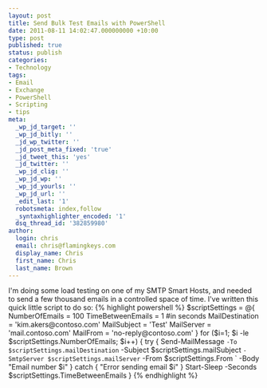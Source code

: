 ```yaml
---
layout: post
title: Send Bulk Test Emails with PowerShell
date: 2011-08-11 14:02:47.000000000 +10:00
type: post
published: true
status: publish
categories:
- Technology
tags:
- Email
- Exchange
- PowerShell
- Scripting
- tips
meta:
  _wp_jd_target: ''
  _wp_jd_bitly: ''
  _jd_wp_twitter: ''
  _jd_post_meta_fixed: 'true'
  _jd_tweet_this: 'yes'
  _jd_twitter: ''
  _wp_jd_clig: ''
  _wp_jd_wp: ''
  _wp_jd_yourls: ''
  _wp_jd_url: ''
  _edit_last: '1'
  robotsmeta: index,follow
  _syntaxhighlighter_encoded: '1'
  dsq_thread_id: '382859980'
author:
  login: chris
  email: chris@flamingkeys.com
  display_name: Chris
  first_name: Chris
  last_name: Brown
---
```

I'm doing some load testing on one of my SMTP Smart Hosts, and needed to send a few thousand emails in a controlled space of time. I've written this quick little script to do so:
{% highlight powershell %}
$scriptSettings = @{
  NumberOfEmails = 100
  TimeBetweenEmails = 1 #in seconds
  MailDestination = 'kim.akers@contoso.com'
  MailSubject = 'Test'
  MailServer = 'mail.contoso.com'
  MailFrom = 'no-reply@contoso.com'
}
for ($i=1; $i -le $scriptSettings.NumberOfEmails; $i++) {
  try { 
    Send-MailMessage `
      -To $scriptSettings.mailDestination `
      -Subject $scriptSettings.mailSubject `
      -SmtpServer $scriptSettings.mailServer `
      -From $scriptSettings.From `
      -Body "Email number $i"
  } catch { 
    "Error sending email $i" 
  }
  Start-Sleep -Seconds $scriptSettings.TimeBetweenEmails
}
{% endhighlight %}
